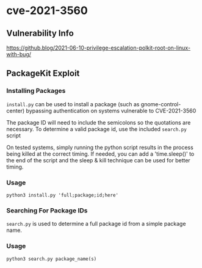 # cve-2021-3560

## Vulnerability Info
https://github.blog/2021-06-10-privilege-escalation-polkit-root-on-linux-with-bug/

## PackageKit Exploit
### Installing Packages
`install.py` can be used to install a package (such as gnome-control-center) bypassing authentication on systems vulnerable to CVE-2021-3560

The package ID will need to include the semicolons so the quotations are necessary. To determine a valid package id, use the included `search.py` script

On tested systems, simply running the python script results in the process being killed at the correct timing. If needed, you can add a 'time.sleep()' to the end of the script and the sleep & kill technique can be used for better timing.
### Usage
`python3 install.py 'full;package;id;here'`


### Searching For Package IDs
`search.py` is used to determine a full package id from a simple package name.

### Usage
`python3 search.py package_name(s)`

